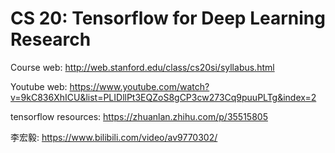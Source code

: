 # CS 20: Tensorflow for Deep Learning Research

Course web: http://web.stanford.edu/class/cs20si/syllabus.html

Youtube web: https://www.youtube.com/watch?v=9kC836XhICU&list=PLIDllPt3EQZoS8gCP3cw273Cq9puuPLTg&index=2

tensorflow resources: https://zhuanlan.zhihu.com/p/35515805

李宏毅: https://www.bilibili.com/video/av9770302/
